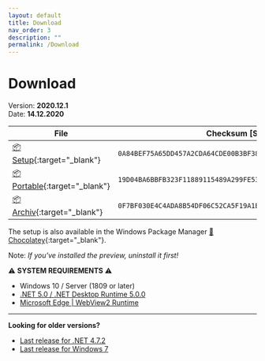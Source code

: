 ```yaml
---
layout: default
title: Download
nav_order: 3
description: ""
permalink: /Download
---
```


# Download

Version: **2020.12.1**  
Date: **14.12.2020**

| File | Checksum [SHA256] |
|---|---|
|[:package: Setup](https://github.com/BornToBeRoot/NETworkManager/releases/download/2020.12.1/NETworkManager_2020.12.1_Setup.exe){:target="_blank"}| `0A84BEF75A65DD457A2CDA64CDE00B3BF380D8D94D6BDB50EBC0869E31F5D2D9` | 
|[:package: Portable](https://github.com/BornToBeRoot/NETworkManager/releases/download/2020.12.1/NETworkManager_2020.12.1_Portable.zip){:target="_blank"}| `19D04BA6BBFB323F11889115489A299FE534C49AEA533030DF0F5B47AE7A722E` | 
|[:package: Archiv](https://github.com/BornToBeRoot/NETworkManager/releases/download/2020.12.1/NETworkManager_2020.12.1_Archiv.zip){:target="_blank"}| `0F7BF030E4C4ADA8B54DF06C52CA5F19A1E3CA854E67A8E667277544A8882509` | 

The setup is also available in the Windows Package Manager [:link: Chocolatey](https://chocolatey.org/packages/NETworkManager){:target="_blank"}.

Note: _If you've installed the preview, uninstall it first!_

⚠️ **SYSTEM REQUIREMENTS** ⚠️
- Windows 10 / Server (1809 or later)
- [.NET 5.0 / .NET Desktop Runtime 5.0.0](https://dotnet.microsoft.com/download/dotnet/5.0)
- [Microsoft Edge | WebView2 Runtime](https://developer.microsoft.com/en-us/microsoft-edge/webview2/)

---

**Looking for older versions?**
- [Last release for .NET 4.7.2](https://borntoberoot.net/NETworkManager/Changelog#version-202051)
- [Last release for Windows 7](https://borntoberoot.net/NETworkManager/Archiv/Changelog-v1#version-11100)